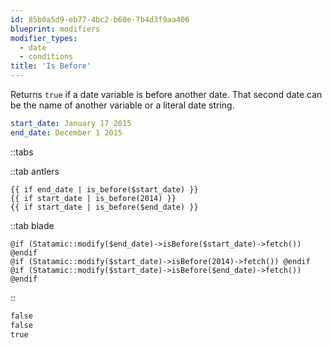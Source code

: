 ```yaml
---
id: 85b0a5d9-eb77-4bc2-b60e-7b4d3f9aa406
blueprint: modifiers
modifier_types:
  - date
  - conditions
title: 'Is Before'
---
```

Returns `true` if a date variable is before another date. That second date can be the name of another variable or a literal date string.

```yaml
start_date: January 17 2015
end_date: December 1 2015
```

::tabs

::tab antlers
```antlers
{{ if end_date | is_before($start_date) }}
{{ if start_date | is_before(2014) }}
{{ if start_date | is_before($end_date) }}
```
::tab blade
```blade
@if (Statamic::modify($end_date)->isBefore($start_date)->fetch()) @endif
@if (Statamic::modify($start_date)->isBefore(2014)->fetch()) @endif
@if (Statamic::modify($start_date)->isBefore($end_date)->fetch()) @endif
```
::

```html
false
false
true
```


